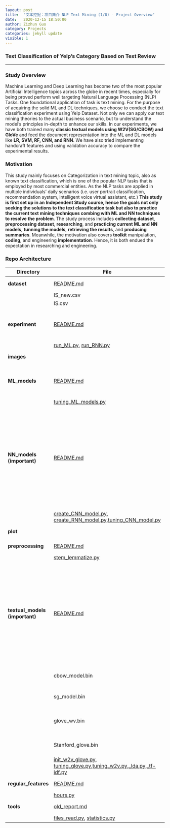 ```yaml
---
layout: post
title:  "文本挖掘：项目简介 NLP Text Mining (1/8) - Project Overview"
date:   2020-12-15 18:50:00
author: Zizhun Guo
category: Projects
categories: jekyll update
visible: 1
---
```


### Text Classification of Yelp’s Category Based on Text Review
---
### Study Overview
Machine Learning and Deep Learning has become two of the most popular Artificial Intelligence topics across the globe in recent times, especially for being proved perform well targeting Natural Language Processing (NLP) Tasks. One foundational application of task is text mining. For the purpose of acquiring the solid ML and DL techniques, we choose to conduct the text classification experiment using Yelp Dataset. Not only we can apply our text mining theories to the actual business scenario, but to understand the model’s principles in-depth to enhance our skills. In our experiments, we have both trained many **classic textual models using W2V(SG/CBOW) and GloVe** and feed the document representation into the ML and DL models like **LR, SVM, RF, CNN, and RNN**. We have also tried implementing handcraft features and using validation accuracy to compare the experimental results. 

### Motivation
This study mainly focuses on Categorization in text mining topic, also as known text classification, which is one of the popular NLP tasks that is employed by most commercial entities. As the NLP tasks are applied in multiple individuals’ daily scenarios (i.e. user portrait classification, recommendation system, intelligent voice virtual assistant, etc.) **This study is first set up in an Independent Study course, hence the goals not only seeking the solutions to the text classification task but also to practice the current text mining techniques combing with ML and NN techniques to resolve the problem**. The study process includes **collecting dataset**, **preprocessing dataset**, **researching**, and **practicing current ML and NN models**, **tunning the models**, **retrieving the results**, and **producing summaries**. Meanwhile, the motivation also covers **toolkit** manipulation, **coding**, and engineering **implementation**. Hence, it is both endued the expectation in researching and engineering.

### Repo Architecture

|Directory|File|About|
|---|---|---|
|**dataset**|[README.md](https://github.com/zizhGuo/Text_Classification_Based_on_Text_Reviews/tree/main/dataset)|Introduing the dataset used in the study|
||IS_new.csv|Lemmatized dataset|
||IS.csv|Stemmed dataset|
|**experiment**|[README.md](https://github.com/zizhGuo/Text_Classification_Based_on_Text_Reviews/tree/main/experiment)|Giving the part of exact experiment details (more in README in ML_models and NN_models)|
||[run_ML.py](https://github.com/zizhGuo/Text_Classification_Based_on_Text_Reviews/blob/main/experiment/run_ML.py), [run_RNN.py](https://github.com/zizhGuo/Text_Classification_Based_on_Text_Reviews/blob/main/experiment/run_RNN.py)||
|**images**||Containing all README images|
|**ML_models**|[README.md](https://github.com/zizhGuo/Text_Classification_Based_on_Text_Reviews/tree/main/ML_models)|Giving the Machine Learning models details including the theory, parameters tuning, implementation.|
||[tuning_ML_models.py](https://github.com/zizhGuo/Text_Classification_Based_on_Text_Reviews/blob/main/ML_models/tuning_ML_models.py)||
|**NN_models (important)**|[README.md](https://github.com/zizhGuo/Text_Classification_Based_on_Text_Reviews/tree/main/NN_models)|1. Containing the detail information of the Neural Network models including Kim's **CNN model for text classification**, **RNN encoder model using GRU/LSTM** memory unit implemented by TensorFlow Keras; 2. Illustrating models' architectures, parameter's tuning process and implementation summary|
||[create_CNN_model.py](https://github.com/zizhGuo/Text_Classification_Based_on_Text_Reviews/blob/main/NN_models/create_CNN_model.py), [create_RNN_model.py](https://github.com/zizhGuo/Text_Classification_Based_on_Text_Reviews/blob/main/NN_models/create_RNN_model.py),[tuning_CNN_model.py](https://github.com/zizhGuo/Text_Classification_Based_on_Text_Reviews/blob/main/NN_models/tuning_CNN_model.py)||
|**plot**||Containing the methods to draw figure|
|**preprocessing**|[README.md](https://github.com/zizhGuo/Text_Classification_Based_on_Text_Reviews/tree/main/preprocessing)|The view of the preprocessed dataset|
||[stem_lemmatize.py](https://github.com/zizhGuo/Text_Classification_Based_on_Text_Reviews/blob/main/preprocessing/stem_lemmatize.py)||
|**textual_models (important)**|[README.md](https://github.com/zizhGuo/Text_Classification_Based_on_Text_Reviews/tree/main/textual_models)|1. Containing the report on the training/testing/tuning processes for W2V(SG/CBOW)/GloVe models using Gensim library; 2. Including the summary of the embedding models comparison and implementation; 3. Three **self-trained models/Word Vectors** and One **pretrained Stanford GloVe 42b 300d word vectors**|
||cbow_model.bin|CBOW model trained and saved by Gensim Word2Vec library|
||sg_model.bin|SG model trained and saved by Gensim Word2Vec library|
||glove_wv.bin|GloVe word embeddings trained by Stanford GloVe program|
||Stanford_glove.bin|Pretrained Stanford 42B300d Word Embeddings|
||[init_w2v_glove.py](https://github.com/zizhGuo/Text_Classification_Based_on_Text_Reviews/blob/main/textual_models/init_w2v_glove.py), [tuning_glove.py](https://github.com/zizhGuo/Text_Classification_Based_on_Text_Reviews/blob/main/textual_models/tuning_glove.py),[tuning_w2v.py](https://github.com/zizhGuo/Text_Classification_Based_on_Text_Reviews/blob/main/textual_models/tuning_w2v.py),[_lda.py](https://github.com/zizhGuo/Text_Classification_Based_on_Text_Reviews/blob/main/textual_models/_lda.py),[_tf-idf.py](https://github.com/zizhGuo/Text_Classification_Based_on_Text_Reviews/blob/main/textual_models/_tf-idf.py)||
|**regular_features**|[README.md](https://github.com/zizhGuo/Text_Classification_Based_on_Text_Reviews/tree/main/regular_features)|The method to extract the handcraft features|
||[hours.py](https://github.com/zizhGuo/Text_Classification_Based_on_Text_Reviews/blob/main/regular_features/hours.py)||
|**tools**|[old_report.md](https://github.com/zizhGuo/Text_Classification_Based_on_Text_Reviews/tree/main/tools)|A sumary on data reading and converting|
||[files_read.py](https://github.com/zizhGuo/Text_Classification_Based_on_Text_Reviews/blob/main/tools/files_read.py), [statistics.py](https://github.com/zizhGuo/Text_Classification_Based_on_Text_Reviews/blob/main/tools/statistics.py)||